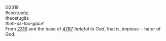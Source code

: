 G2319  
θεοστυγής  
theostugēs  
*theh-os-too-gace‘*  
From [2316](g2316) and the base of [4767](g4767) *hateful* *to* *God*,
that is, *impious:* - hater of God.  

